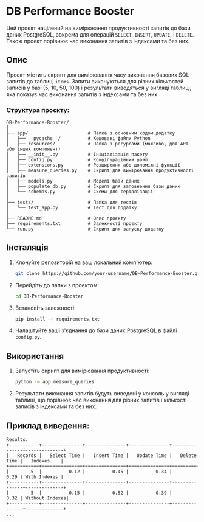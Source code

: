 
# DB Performance Booster

Цей проєкт націлений на вимірювання продуктивності запитів до бази даних PostgreSQL, зокрема для операцій `SELECT`, `INSERT`, `UPDATE`, і `DELETE`. Також проект порівнює час виконання запитів з індексами та без них.

## Опис

Проєкт містить скрипт для вимірювання часу виконання базових SQL запитів до таблиці `items`. Запити виконуються для різних кількостей записів у базі (5, 10, 50, 100) і результати виводяться у вигляді таблиці, яка показує час виконання запитів з індексами та без них.

### Структура проєкту:

```
DB-Performance-Booster/
│
├── app/                      # Папка з основним кодом додатку
│   ├── __pycache__/          # Кешовані файли Python
│   ├── resources/            # Папка з ресурсами (можливо, для API або інших компонент)
│   ├── __init__.py           # Ініціалізація пакету
│   ├── config.py             # Конфігураційний файл
│   ├── extensions.py         # Розширення або допоміжні функції
│   ├── measure_queries.py    # Скрипт для вимірювання продуктивності запитів
│   ├── models.py             # Моделі бази даних
│   ├── populate_db.py        # Скрипт для заповнення бази даних
│   └── schemas.py            # Схеми для серіалізації
│
├── tests/                    # Папка для тестів
│   └── test_app.py           # Тест для додатку
│
├── README.md                 # Опис проєкту
├── requirements.txt          # Залежності проєкту
└── run.py                    # Скрипт для запуску додатку
```

## Інсталяція

1. Клонуйте репозиторій на ваш локальний комп'ютер:

   ```bash
   git clone https://github.com/your-username/DB-Performance-Booster.git
   ```

2. Перейдіть до папки з проєктом:

   ```bash
   cd DB-Performance-Booster
   ```

3. Встановіть залежності:

   ```bash
   pip install -r requirements.txt
   ```

4. Налаштуйте ваші з'єднання до бази даних PostgreSQL в файлі `config.py`.

## Використання

1. Запустіть скрипт для вимірювання продуктивності:

   ```bash
   python -m app.measure_queries
   ```

2. Результати виконання запитів будуть виведені у консоль у вигляді таблиці, що порівнює час виконання для різних запитів і кількості записів з індексами та без них.

## Приклад виведення:

```
Results:
+-----------+---------------+---------------+---------------+---------------+--------------+
|   Records |   Select Time |   Insert Time |   Update Time |   Delete Time |   Indexes    |
+===========+===============+===============+===============+===============+==============+
|        5  |          0.12 |          0.45 |          0.34 |          0.29 | With Indexes |
+-----------+---------------+---------------+---------------+---------------+--------------+
|        5  |          0.15 |          0.52 |          0.39 |          0.32 | Without Indexes|
+-----------+---------------+---------------+---------------+---------------+--------------+
...
```

